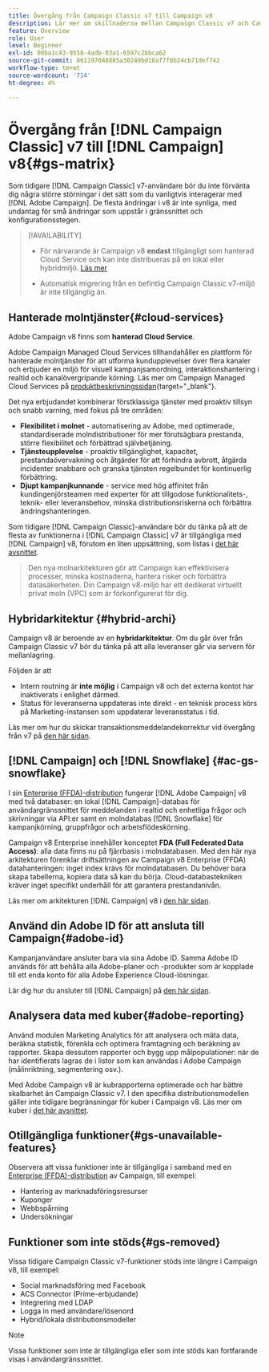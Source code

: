 ```yaml
---
title: Övergång från Campaign Classic v7 till Campaign v8
description: Lär mer om skillnaderna mellan Campaign Classic v7 och Campaign v8.
feature: Overview
role: User
level: Beginner
exl-id: 00ba1c43-9558-4adb-83a1-6597c2bbca62
source-git-commit: 061197048885a30249bd18af7f8b24cb71def742
workflow-type: tm+mt
source-wordcount: '714'
ht-degree: 4%

---
```


# Övergång från [!DNL Campaign Classic] v7 till [!DNL Campaign] v8{#gs-matrix}

Som tidigare [!DNL Campaign Classic] v7-användare bör du inte förvänta dig några större störningar i det sätt som du vanligtvis interagerar med [!DNL Adobe Campaign]. De flesta ändringar i v8 är inte synliga, med undantag för små ändringar som uppstår i gränssnittet och konfigurationsstegen.

>[!AVAILABILITY]
>
>* För närvarande är Campaign v8 **endast** tillgängligt som hanterad Cloud Service och kan inte distribueras på en lokal eller hybridmiljö. [Läs mer](#cloud-services)
>
>* Automatisk migrering från en befintlig Campaign Classic v7-miljö är inte tillgänglig än.


## Hanterade molntjänster{#cloud-services}

Adobe Campaign v8 finns som **hanterad Cloud Service**.

Adobe Campaign Managed Cloud Services tillhandahåller en plattform för hanterade molntjänster för att utforma kundupplevelser över flera kanaler och erbjuder en miljö för visuell kampanjsamordning, interaktionshantering i realtid och kanalövergripande körning. Läs mer om Campaign Managed Cloud Services på [produktbeskrivningssidan](https://helpx.adobe.com/se/legal/product-descriptions/adobe-campaign-managed-cloud-services.html){target="_blank"}.

Det nya erbjudandet kombinerar förstklassiga tjänster med proaktiv tillsyn och snabb varning, med fokus på tre områden:

* **Flexibilitet i molnet** - automatisering av Adobe, med optimerade, standardiserade molndistributioner för mer förutsägbara prestanda, större flexibilitet och förbättrad självbetjäning.
* **Tjänsteupplevelse** - proaktiv tillgänglighet, kapacitet, prestandaövervakning och åtgärder för att förhindra avbrott, åtgärda incidenter snabbare och granska tjänsten regelbundet för kontinuerlig förbättring.
* **Djupt kampanjkunnande** - service med hög affinitet från kundingenjörsteamen med experter för att tillgodose funktionalitets-, teknik- eller leveransbehov, minska distributionsriskerna och förbättra ändringshanteringen.

Som tidigare [!DNL Campaign Classic]-användare bör du tänka på att de flesta av funktionerna i [!DNL Campaign Classic] v7 är tillgängliga med [!DNL Campaign] v8, förutom en liten uppsättning, som listas i [det här avsnittet](#gs-removed).

>Den nya molnarkitekturen gör att Campaign kan effektivisera processer, minska kostnaderna, hantera risker och förbättra datasäkerheten. Din Campaign v8-miljö har ett dedikerat virtuellt privat moln (VPC) som är förkonfigurerat för dig.


## Hybridarkitektur {#hybrid-archi}

Campaign v8 är beroende av en **hybridarkitektur**. Om du går över från Campaign Classic v7 bör du tänka på att alla leveranser går via servern för mellanlagring.

Följden är att

* Intern routning är **inte möjlig** i Campaign v8 och det externa kontot har inaktiverats i enlighet därmed.
* Status för leveranserna uppdateras inte direkt - en teknisk process körs på Marketing-instansen som uppdaterar leveransstatus i tid.


Läs mer om hur du skickar transaktionsmeddelandekorrektur vid övergång från v7 på [den här sidan](../send/transactional-template.md#transition-from-v7).


## [!DNL Campaign] och [!DNL Snowflake] {#ac-gs-snowflake}

I sin [Enterprise (FFDA)-distribution](../architecture/enterprise-deployment.md) fungerar [!DNL Adobe Campaign] v8 med två databaser: en lokal [!DNL Campaign]-databas för användargränssnittet för meddelanden i realtid och enhetliga frågor och skrivningar via API:er samt en molndatabas [!DNL Snowflake] för kampanjkörning, gruppfrågor och arbetsflödeskörning.

Campaign v8 Enterprise innehåller konceptet **FDA (Full Federated Data Access)**: alla data finns nu på fjärrbasis i molndatabasen. Med den här nya arkitekturen förenklar driftsättningen av Campaign v8 Enterprise (FFDA) datahanteringen: inget index krävs för molndatabasen. Du behöver bara skapa tabellerna, kopiera data så kan du börja. Cloud-databastekniken kräver inget specifikt underhåll för att garantera prestandanivån.

Läs mer om arkitekturen [!DNL Campaign] v8 i [den här sidan](../architecture/architecture.md).


## Använd din Adobe ID för att ansluta till Campaign{#adobe-id}

Kampanjanvändare ansluter bara via sina Adobe ID. Samma Adobe ID används för att behålla alla Adobe-planer och -produkter som är kopplade till ett enda konto för alla Adobe Experience Cloud-lösningar.

Lär dig hur du ansluter till [!DNL Campaign] på [den här sidan](connect.md).

## Analysera data med kuber{#adobe-reporting}

Använd modulen Marketing Analytics för att analysera och mäta data, beräkna statistik, förenkla och optimera framtagning och beräkning av rapporter. Skapa dessutom rapporter och bygg upp målpopulationer: när de har identifierats lagras de i listor som kan användas i Adobe Campaign (målinriktning, segmentering osv.).

Med Adobe Campaign v8 är kubrapporterna optimerade och har bättre skalbarhet än Campaign Classic v7. I den specifika distributionsmodellen gäller inte tidigare begränsningar för kuber i Campaign v8. Läs mer om kuber i [det här avsnittet](../../v8/reporting/gs-cubes.md).

## Otillgängliga funktioner{#gs-unavailable-features}

Observera att vissa funktioner inte är tillgängliga i samband med en [Enterprise (FFDA)-distribution](../architecture/enterprise-deployment.md) av Campaign, till exempel:

* Hantering av marknadsföringsresurser
* Kuponger
* Webbspårning
* Undersökningar

## Funktioner som inte stöds{#gs-removed}

Vissa tidigare Campaign Classic v7-funktioner stöds inte längre i Campaign v8, till exempel:

* Social marknadsföring med Facebook
* ACS Connector (Prime-erbjudande)
* Integrering med LDAP
* Logga in med användare/lösenord
* Hybrid/lokala distributionsmodeller


>[!NOTE]
>
>Vissa funktioner som inte är tillgängliga eller som inte stöds kan fortfarande visas i användargränssnittet.
